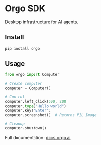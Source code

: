# Orgo SDK

Desktop infrastructure for AI agents.

## Install

```bash
pip install orgo
```

## Usage

```python
from orgo import Computer

# Create computer
computer = Computer()

# Control
computer.left_click(100, 200)
computer.type("Hello world")
computer.key("Enter")
computer.screenshot()  # Returns PIL Image

# Cleanup
computer.shutdown()
```

Full documentation: [docs.orgo.ai](https://docs.orgo.ai)